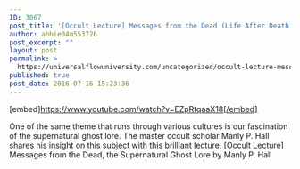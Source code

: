 ```yaml
---
ID: 3067
post_title: '[Occult Lecture] Messages from the Dead (Life After Death &#038; the Supernatural Lore)'
author: abbie04m553726
post_excerpt: ""
layout: post
permalink: >
  https://universalflowuniversity.com/uncategorized/occult-lecture-messages-from-the-dead-life-after-death-the-supernatural-lore/
published: true
post_date: 2016-07-16 15:23:36
---
```

[embed]https://www.youtube.com/watch?v=EZpRtqaaX18[/embed]<br>
<p>One of the same theme that runs through various cultures is our fascination of the supernatural ghost lore. The master occult scholar Manly P. Hall shares his insight on this subject with this brilliant lecture.
[Occult Lecture] Messages from the Dead, the Supernatural Ghost Lore by Manly P. Hall</p>